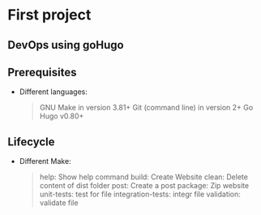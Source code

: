 # First project

## DevOps using goHugo

## Prerequisites

* Different languages:

    > GNU Make in version 3.81+
    > Git (command line) in version 2+
    > Go Hugo v0.80+

## Lifecycle

* Different Make:

    > help: Show help command
    > build:  Create Website
    > clean:  Delete content of dist folder
    > post:  Create a post
    > package: Zip website
    > unit-tests: test for file
    > integration-tests: integr file
    > validation: validate file

